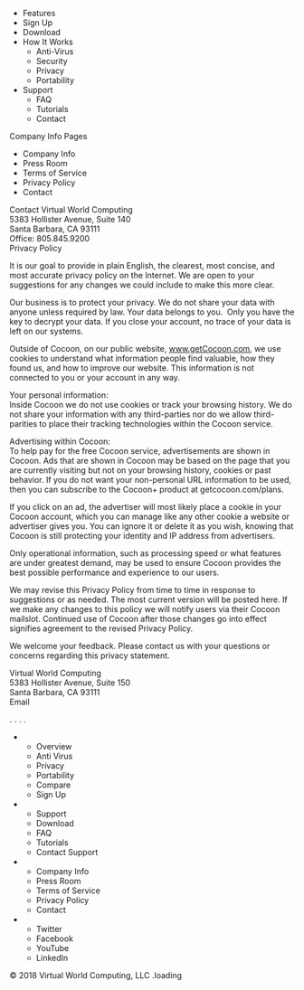 *   Features
*   Sign Up
*   Download
*   How It Works
    *   Anti-Virus
    *   Security
    *   Privacy
    *   Portability
*   Support
    *   FAQ
    *   Tutorials
    *   Contact

Company Info Pages

*   Company Info
*   Press Room
*   Terms of Service
*   Privacy Policy
*   Contact

  
Contact Virtual World Computing  
5383 Hollister Avenue, Suite 140  
Santa Barbara, CA 93111  
Office: 805.845.9200  
Privacy Policy

It is our goal to provide in plain English, the clearest, most concise, and most accurate privacy policy on the Internet. We are open to your suggestions for any changes we could include to make this more clear.

Our business is to protect your privacy. We do not share your data with anyone unless required by law. Your data belongs to you.  Only you have the key to decrypt your data. If you close your account, no trace of your data is left on our systems.

Outside of Cocoon, on our public website, www.getCocoon.com, we use cookies to understand what information people find valuable, how they found us, and how to improve our website. This information is not connected to you or your account in any way.

Your personal information:  
Inside Cocoon we do not use cookies or track your browsing history. We do not share your information with any third-parties nor do we allow third-parities to place their tracking technologies within the Cocoon service.

Advertising within Cocoon:  
To help pay for the free Cocoon service, advertisements are shown in Cocoon. Ads that are shown in Cocoon may be based on the page that you are currently visiting but not on your browsing history, cookies or past behavior. If you do not want your non-personal URL information to be used, then you can subscribe to the Cocoon+ product at getcocoon.com/plans.

If you click on an ad, the advertiser will most likely place a cookie in your Cocoon account, which you can manage like any other cookie a website or advertiser gives you. You can ignore it or delete it as you wish, knowing that Cocoon is still protecting your identity and IP address from advertisers.

Only operational information, such as processing speed or what features are under greatest demand, may be used to ensure Cocoon provides the best possible performance and experience to our users.

We may revise this Privacy Policy from time to time in response to suggestions or as needed. The most current version will be posted here. If we make any changes to this policy we will notify users via their Cocoon mailslot. Continued use of Cocoon after those changes go into effect signifies agreement to the revised Privacy Policy.

We welcome your feedback. Please contact us with your questions or concerns regarding this privacy statement.

Virtual World Computing  
5383 Hollister Avenue, Suite 150  
Santa Barbara, CA 93111  
Email <div style="display:inline;">. <img height="1" width="1" style="border-style:none;" alt="" src="//googleads.g.doubleclick.net/pagead/viewthroughconversion/938792996/?value=0&amp;guid=ON&amp;script=0"/>. </div>. <img src="//bat.bing.com/action/0?ti=5065606&Ver=2" height="0" width="0" style="display:none. visibility: hidden;" />.

*   *   Overview
    *   Anti Virus
    *   Privacy
    *   Portability
    *   Compare
    *   Sign Up
*   *   Support
    *   Download
    *   FAQ
    *   Tutorials
    *   Contact Support
*   *   Company Info
    *   Press Room
    *   Terms of Service
    *   Privacy Policy
    *   Contact
*   *   Twitter
    *   Facebook
    *   YouTube
    *   LinkedIn

© 2018 Virtual World Computing, LLC .loading